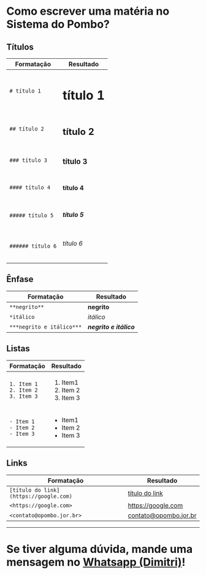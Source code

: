 # Como escrever uma matéria no Sistema do Pombo?

## Títulos

| Formatação        | Resultado         |
| ----------------- | ----------------- |
| `# título 1`      | <h1>título 1</h1> |
| `## título 2`     | <h2>título 2</h2> |
| `### título 3`    | <h3>título 3</h3> |
| `#### título 4`   | <h4>título 4</h4> |
| `##### título 5`  | <h5>título 5</h5> |
| `###### título 6` | <h6>título 6</h6> |

## Ênfase

| Formatação                | Resultado               |
| ------------------------- | ----------------------- |
| `**negrito**`             | **negrito**             |
| `*itálico`                | _itálico_               |
| `***negrito e itálico***` | **_negrito e itálico_** |

## Listas

| Formatação                                  | Resultado                                             |
| ------------------------------------------- | ----------------------------------------------------- |
| `1. Item 1`<br/>`2. Item 2`<br/>`3. Item 3` | <ol><li>Item1</li><li>Item 2</li><li>Item 3</li></ol> |
| `- Item 1`<br/>`- Item 2`<br/>`- Item 3`    | <ul><li>Item1</li><li>Item 2</li><li>Item 3</li></ul> |

## Links

| Formatação                             | Resultado                            |
| -------------------------------------- | ------------------------------------ |
| `[título do link](https://google.com)` | [título do link](https://google.com) |
| `<https://google.com>`                 | <https://google.com>                 |
| `<contato@opombo.jor.br>`              | <contato@opombo.jor.br>              |

---

# Se tiver alguma dúvida, mande uma mensagem no [Whatsapp (Dimitri)](https://wa.me/+5541991890401)!
